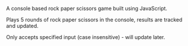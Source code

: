 A console based rock paper scissors game built using JavaScript.

Plays 5 rounds of rock paper scissors in the console, results are tracked
and updated. 

Only accepts specified input (case insensitive) - will update later.